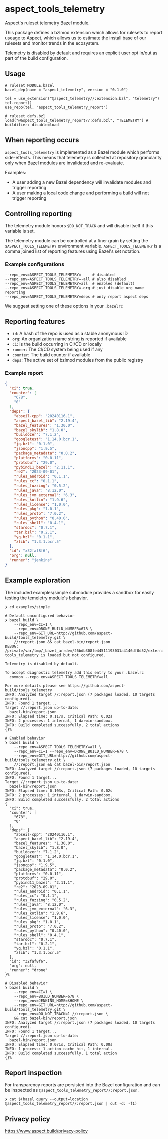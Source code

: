 # aspect_tools_telemetry

Aspect's ruleset telemetry Bazel module.

This package defines a bzlmod extension which allows for rulesets to report useage to Aspect, which allows us to estimate the install base of our rulesets and monitor trends in the ecosystem.

Telemetry is disabled by default and requires an explicit user opt in/out as part of the build configuration.

## Usage

```
# ruleset MODULE.bazel
bazel_dep(name = "aspect_telemetry", version = "0.1.0")

tel = use_extension("@aspect_telemetry//:extension.bzl", "telemetry")
tel.report()
use_repo(tel, "aspect_tools_telemetry_report")

# ruleset defs.bzl
load("@aspect_tools_telemetry_report//:defs.bzl", "TELEMETRY") # buildifier: disable=load
```

## When reporting occurs
`aspect_tools_telemetry` is implemented as a Bazel module which performs side-effects.
This means that telemetry is collected at repository granularity only when Bazel modules are invalidated and re-evaluate.

Examples:
- A user adding a new Bazel dependency will invalidate modules and trigger reporting
- A user making a local code change and performing a build will not trigger reporting

## Controlling reporting
The telemetry module honors `$DO_NOT_TRACK` and will disable itself if this variable is set.

The telemetry module can be controlled at a finer grain by setting the `$ASPECT_TOOLS_TELEMETRY` environment variable.
`ASPECT_TOOLS_TELEMETRY` is a comma joined list of reporting features using Bazel's set notation.

### Example configurations

``` shell
--repo_env=ASPECT_TOOLS_TELEMETRY=     # disabled
--repo_env=ASPECT_TOOLS_TELEMETRY=-all # also disabled
--repo_env=ASPECT_TOOLS_TELEMETRY=all  # enabled (default)
--repo_env=ASPECT_TOOLS_TELEMETRY=-org # just disable org name reporting
--repo_env=ASPECT_TOOLS_TELEMETRY=deps # only report aspect deps
```

We suggest setting one of these options in your `.bazelrc`

## Reporting features
- `id`: A hash of the repo is used as a stable anonymous ID
- `org`: An organization name string is reported if available
- `ci`: Is the build occurring in CI/CD or locally
- `runner`: The CI/CD system being used if any
- `counter`: The build counter if available
- `deps`: The active set of bzlmod modules from the public registry

### Example report

```json
{
  "ci": true,
  "counter": [
    "678",
    "0"
  ],
  "deps": {
    "abseil-cpp": "20240116.1",
    "aspect_bazel_lib": "2.19.4",
    "bazel_features": "1.30.0",
    "bazel_skylib": "1.8.0",
    "buildozer": "7.1.2",
    "googletest": "1.14.0.bcr.1",
    "jq.bzl": "0.1.0",
    "jsoncpp": "1.9.5",
    "package_metadata": "0.0.2",
    "platforms": "0.0.11",
    "protobuf": "29.0",
    "pybind11_bazel": "2.11.1",
    "re2": "2023-09-01",
    "rules_android": "0.1.1",
    "rules_cc": "0.1.1",
    "rules_fuzzing": "0.5.2",
    "rules_java": "8.12.0",
    "rules_jvm_external": "6.3",
    "rules_kotlin": "1.9.6",
    "rules_license": "1.0.0",
    "rules_pkg": "1.0.1",
    "rules_proto": "7.0.2",
    "rules_python": "0.40.0",
    "rules_shell": "0.4.1",
    "stardoc": "0.7.1",
    "tar.bzl": "0.2.1",
    "yq.bzl": "0.1.1",
    "zlib": "1.3.1.bcr.5"
  },
  "id": "x32faf8f6",
  "org": null,
  "runner": "jenkins"
}
```

## Example exploration

The included examples/simple submodule provides a sandbox for easily testing the temeletry module's behavior.

``` shellsession
❯ cd examples/simple

# Default unconfigured behavior
❯ bazel build \
    --repo_env=CI=1 \
    --repo_env=DRONE_BUILD_NUMBER=678 \
    --repo_env=GIT_URL=http://github.com/aspect-build/tools_telemetry.git \
    //:report.json && cat bazel-bin/report.json
DEBUG: /private/var/tmp/_bazel_arrdem/26bdb308fe44511193031a4146df0d52/external/aspect_tools_telemetry+/extension.bzl:246:14: tools_telemetry is loaded but not configured.

Telemetry is disabled by default.

To accept diagnostic telemetry add this entry to your .bazelrc
  common --repo_env=ASPECT_TOOLS_TELEMETRY=all

For more details please see https://github.com/aspect-build/tools_telemetry
INFO: Analyzed target //:report.json (7 packages loaded, 10 targets configured).
INFO: Found 1 target...
Target //:report.json up-to-date:
  bazel-bin/report.json
INFO: Elapsed time: 0.117s, Critical Path: 0.02s
INFO: 2 processes: 1 internal, 1 darwin-sandbox.
INFO: Build completed successfully, 2 total actions
{}%

# Enabled behavior
❯ bazel build \
    --repo_env=ASPECT_TOOLS_TELEMETRY=all \
    --repo_env=CI=1 --repo_env=DRONE_BUILD_NUMBER=678 \
    --repo_env=GIT_URL=http://github.com/aspect-build/tools_telemetry.git \
    //:report.json && cat bazel-bin/report.json
INFO: Analyzed target //:report.json (7 packages loaded, 10 targets configured).
INFO: Found 1 target...
Target //:report.json up-to-date:
  bazel-bin/report.json
INFO: Elapsed time: 0.103s, Critical Path: 0.02s
INFO: 2 processes: 1 internal, 1 darwin-sandbox.
INFO: Build completed successfully, 2 total actions
{
  "ci": true,
  "counter": [
    "678",
    "0"
  ],
  "deps": {
    "abseil-cpp": "20240116.1",
    "aspect_bazel_lib": "2.19.4",
    "bazel_features": "1.30.0",
    "bazel_skylib": "1.8.0",
    "buildozer": "7.1.2",
    "googletest": "1.14.0.bcr.1",
    "jq.bzl": "0.1.0",
    "jsoncpp": "1.9.5",
    "package_metadata": "0.0.2",
    "platforms": "0.0.11",
    "protobuf": "29.0",
    "pybind11_bazel": "2.11.1",
    "re2": "2023-09-01",
    "rules_android": "0.1.1",
    "rules_cc": "0.1.1",
    "rules_fuzzing": "0.5.2",
    "rules_java": "8.12.0",
    "rules_jvm_external": "6.3",
    "rules_kotlin": "1.9.6",
    "rules_license": "1.0.0",
    "rules_pkg": "1.0.1",
    "rules_proto": "7.0.2",
    "rules_python": "0.40.0",
    "rules_shell": "0.4.1",
    "stardoc": "0.7.1",
    "tar.bzl": "0.2.1",
    "yq.bzl": "0.1.1",
    "zlib": "1.3.1.bcr.5"
  },
  "id": "32faf8f6",
  "org": null,
  "runner": "drone"
}%

# Disabled behavior
❯ bazel build \
    --repo_env=CI=1 \
    --repo_env=BUILD_NUMBER=678 \
    --repo_env=JENKINS_HOME=$HOME \
    --repo_env=GIT_URL=http://github.com/aspect-build/tools_telemetry.git \
    --repo_env=DO_NOT_TRACK=1 //:report.json \
    && cat bazel-bin/report.json
INFO: Analyzed target //:report.json (7 packages loaded, 10 targets configured).
INFO: Found 1 target...
Target //:report.json up-to-date:
  bazel-bin/report.json
INFO: Elapsed time: 0.071s, Critical Path: 0.00s
INFO: 1 process: 1 action cache hit, 1 internal.
INFO: Build completed successfully, 1 total action
{}%
```

## Report inspection

For transparency reports are persisted into the Bazel configuration and can be inspected as `@aspect_tools_telemetry_report//:report.json`.


``` shellsession
❯ cat $(bazel query --output=location @aspect_tools_telemetry_report//:report.json | cut -d: -f1)
```

## Privacy policy

https://www.aspect.build/privacy-policy
